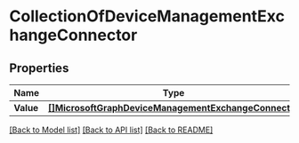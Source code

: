 # CollectionOfDeviceManagementExchangeConnector

## Properties

Name | Type | Description | Notes
------------ | ------------- | ------------- | -------------
**Value** | [**[]MicrosoftGraphDeviceManagementExchangeConnector**](microsoft.graph.deviceManagementExchangeConnector.md) |  | [optional] 

[[Back to Model list]](../README.md#documentation-for-models) [[Back to API list]](../README.md#documentation-for-api-endpoints) [[Back to README]](../README.md)


